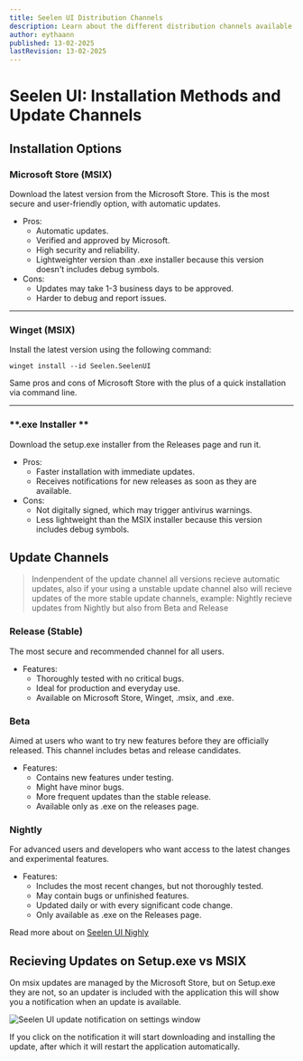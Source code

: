```yaml
---
title: Seelen UI Distribution Channels
description: Learn about the different distribution channels available for Seelen UI
author: eythaann
published: 13-02-2025
lastRevision: 13-02-2025
---
```


# **Seelen UI: Installation Methods and Update Channels**

## **Installation Options**

### **Microsoft Store (MSIX)**

Download the latest version from the Microsoft Store. This is the most secure
and user-friendly option, with automatic updates.

- Pros:
  - Automatic updates.
  - Verified and approved by Microsoft.
  - High security and reliability.
  - Lightweighter version than .exe installer because this version doesn't
    includes debug symbols.
- Cons:
  - Updates may take 1-3 business days to be approved.
  - Harder to debug and report issues.

---

### **Winget (MSIX)**

Install the latest version using the following command:

```pwsh
winget install --id Seelen.SeelenUI
```

Same pros and cons of Microsoft Store with the plus of a quick installation via
command line.

---

### **.exe Installer **

Download the setup.exe installer from the Releases page and run it.

- Pros:
  - Faster installation with immediate updates.
  - Receives notifications for new releases as soon as they are available.
- Cons:
  - Not digitally signed, which may trigger antivirus warnings.
  - Less lightweight than the MSIX installer because this version includes debug
    symbols.

## **Update Channels**

> Indenpendent of the update channel all versions recieve automatic updates,
> also if your using a unstable update channel also will recieve updates of the
> more stable update channels, example: Nightly recieve updates from Nightly but
> also from Beta and Release

### **Release (Stable)**

The most secure and recommended channel for all users.

- Features:
  - Thoroughly tested with no critical bugs.
  - Ideal for production and everyday use.
  - Available on Microsoft Store, Winget, .msix, and .exe.

### **Beta**

Aimed at users who want to try new features before they are officially released.
This channel includes betas and release candidates.

- Features:
  - Contains new features under testing.
  - Might have minor bugs.
  - More frequent updates than the stable release.
  - Available only as .exe on the releases page.

### **Nightly**

For advanced users and developers who want access to the latest changes and
experimental features.

- Features:
  - Includes the most recent changes, but not thoroughly tested.
  - May contain bugs or unfinished features.
  - Updated daily or with every significant code change.
  - Only available as .exe on the Releases page.

Read more about on [Seelen UI Nighly](./nightly.md)

## **Recieving Updates on Setup.exe vs MSIX**

On msix updates are managed by the Microsoft Store, but on Setup.exe they are
not, so an updater is included with the application this will show you a
notification when an update is available.

![Seelen UI update notification on settings window](https://github.com/Seelen-Inc/slu-blog/blob/master/blog/seelen-ui-distribution-channels/image.png?raw=true)

If you click on the notification it will start downloading and installing the
update, after which it will restart the application automatically.
